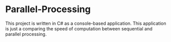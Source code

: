 # Parallel-Processing
This project is written in C# as a console-based application. This application is just a comparing the speed of computation between sequential and parallel processing. 
